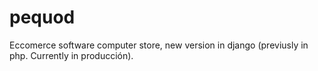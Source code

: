 # pequod
Eccomerce software computer store, new version in django (previusly in php. Currently in producción). 

